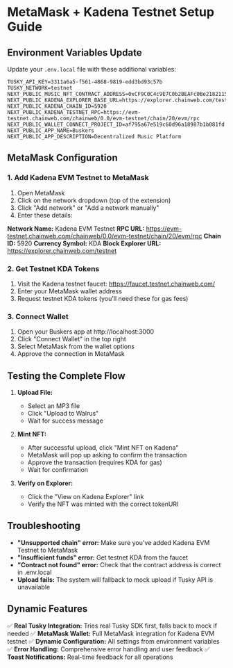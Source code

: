 # MetaMask + Kadena Testnet Setup Guide

## Environment Variables Update

Update your `.env.local` file with these additional variables:

```env
TUSKY_API_KEY=3311a6a5-f561-4868-9819-edd3bd93c57b
TUSKY_NETWORK=testnet
NEXT_PUBLIC_MUSIC_NFT_CONTRACT_ADDRESS=0xCF9C0C4c9E7C0b2BEAFc0Be2182115F2d386B313
NEXT_PUBLIC_KADENA_EXPLORER_BASE_URL=https://explorer.chainweb.com/testnet/tx
NEXT_PUBLIC_KADENA_CHAIN_ID=5920
NEXT_PUBLIC_KADENA_TESTNET_RPC=https://evm-testnet.chainweb.com/chainweb/0.0/evm-testnet/chain/20/evm/rpc
NEXT_PUBLIC_WALLET_CONNECT_PROJECT_ID=af795a67e519c60d96a18987b1b081fd
NEXT_PUBLIC_APP_NAME=Buskers
NEXT_PUBLIC_APP_DESCRIPTION=Decentralized Music Platform
```

## MetaMask Configuration

### 1. Add Kadena EVM Testnet to MetaMask

1. Open MetaMask
2. Click on the network dropdown (top of the extension)
3. Click "Add network" or "Add a network manually"
4. Enter these details:

**Network Name:** Kadena EVM Testnet
**RPC URL:** https://evm-testnet.chainweb.com/chainweb/0.0/evm-testnet/chain/20/evm/rpc
**Chain ID:** 5920
**Currency Symbol:** KDA
**Block Explorer URL:** https://explorer.chainweb.com/testnet

### 2. Get Testnet KDA Tokens

1. Visit the Kadena testnet faucet: https://faucet.testnet.chainweb.com/
2. Enter your MetaMask wallet address
3. Request testnet KDA tokens (you'll need these for gas fees)

### 3. Connect Wallet

1. Open your Buskers app at http://localhost:3000
2. Click "Connect Wallet" in the top right
3. Select MetaMask from the wallet options
4. Approve the connection in MetaMask

## Testing the Complete Flow

1. **Upload File:**
   - Select an MP3 file
   - Click "Upload to Walrus"
   - Wait for success message

2. **Mint NFT:**
   - After successful upload, click "Mint NFT on Kadena"
   - MetaMask will pop up asking to confirm the transaction
   - Approve the transaction (requires KDA for gas)
   - Wait for confirmation

3. **Verify on Explorer:**
   - Click the "View on Kadena Explorer" link
   - Verify the NFT was minted with the correct tokenURI

## Troubleshooting

- **"Unsupported chain" error:** Make sure you've added Kadena EVM Testnet to MetaMask
- **"Insufficient funds" error:** Get testnet KDA from the faucet
- **"Contract not found" error:** Check that the contract address is correct in .env.local
- **Upload fails:** The system will fallback to mock upload if Tusky API is unavailable

## Dynamic Features

✅ **Real Tusky Integration:** Tries real Tusky SDK first, falls back to mock if needed
✅ **MetaMask Wallet:** Full MetaMask integration for Kadena EVM testnet
✅ **Dynamic Configuration:** All settings from environment variables
✅ **Error Handling:** Comprehensive error handling and user feedback
✅ **Toast Notifications:** Real-time feedback for all operations
